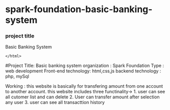 # spark-foundation-basic-banking-system
<html>
    <h3>project title</h3>
    <p>Basic Banking System</p>
    
    </html>
#Project Title: Basic banking system
organization : Spark Foundation
Type         : web development
Front-end technology: html,css,js
backend technology  : php, mySql

Working : this website is basically for transfering amount from one account to another account. this website includes three functinality->
    1. user can see all cutomer list and can delete 
    2. User can transfer amount after selection any user
    3. user can see all transacttion history
    

